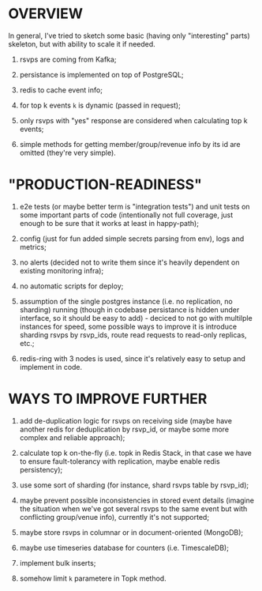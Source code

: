 # OVERVIEW

In general, I've tried to sketch some basic (having only "interesting" parts) skeleton, but with ability to scale it if needed.

1. rsvps are coming from Kafka;

2. persistance is implemented on top of PostgreSQL;

3. redis to cache event info;

4. for top k events `k` is dynamic (passed in request);

5. only rsvps with "yes" response are considered when calculating top k events;

6. simple methods for getting member/group/revenue info by its id are omitted (they're very simple).


# "PRODUCTION-READINESS"

1. e2e tests (or maybe better term is "integration tests") and unit tests on some important parts of code (intentionally not full coverage, just enough to be sure that it works at least in happy-path);

2. config (just for fun added simple secrets parsing from env), logs and metrics;

3. no alerts (decided not to write them since it's heavily dependent on existing monitoring infra);

4. no automatic scripts for deploy;

5. assumption of the single postgres instance (i.e. no replication, no sharding) running (though in codebase persistance is hidden under interface, so it should be easy to add) - deciced to not go with multilple instances for speed, some possible ways to improve it is introduce sharding rsvps by rsvp_ids, route read requests to read-only replicas, etc.;

6. redis-ring with 3 nodes is used, since it's relatively easy to setup and implement in code.


# WAYS TO IMPROVE FURTHER

1. add de-duplication logic for rsvps on receiving side (maybe have another redis for deduplication by rsvp_id, or maybe some more complex and reliable approach);

2. calculate top k on-the-fly (i.e. topk in Redis Stack, in that case we have to ensure fault-tolerancy with replication, maybe enable redis persistency);

3. use some sort of sharding (for instance, shard rsvps table by rsvp_id);

4. maybe prevent possible inconsistencies in stored event details (imagine the situation when we've got several rsvps to the same event but with conflicting group/venue info), currently it's not supported;

5. maybe store rsvps in columnar or in document-oriented (MongoDB);

6. maybe use timeseries database for counters (i.e. TimescaleDB);

7. implement bulk inserts;

8. somehow limit `k` parametere in Topk method.
